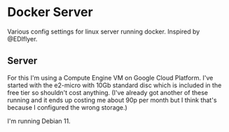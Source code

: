 # Docker Server
Various config settings for linux server running docker. Inspired by @EDIflyer.

## Server
For this I'm using a Compute Engine VM on Google Cloud Platform. I've started with the e2-micro with 10Gb standard disc which is included in the free tier so shouldn't cost anything. (I've already got another of these running and it ends up costing me about 90p per month but I think that's because I configured the wrong storage.)

I'm running Debian 11.


